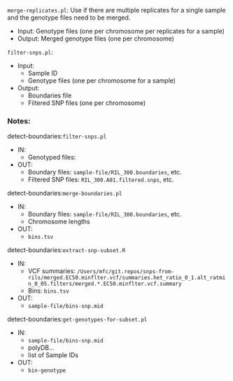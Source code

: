 


`merge-replicates.pl`: Use if there are multiple replicates for a single sample and the genotype files need to be merged.

- Input: Genotype files (one per chromosome per replicates for a sample)
- Output: Merged genotype files (one per chromosome)

`filter-snps.pl`: 

- Input:
    - Sample ID
    - Genotype files (one per chromosome for a sample)
- Output: 
    - Boundaries file
    - Filtered SNP files (one per chromosome)


### Notes:

detect-boundaries:`filter-snps.pl`

- IN:
    - Genotyped files:
- OUT:
    - Boundary files: `sample-file/RIL_300.boundaries`, etc.
    - Filtered SNP files: `RIL_300.A01.filtered.snps`, etc.


detect-boundaries:`merge-boundaries.pl`

- IN:
    - Boundary files: `sample-file/RIL_300.boundaries`, etc.
    - Chromosome lengths
- OUT: 
    - `bins.tsv`


detect-boundaries:`extract-snp-subset.R`

- IN:
    - VCF summaries: `/Users/mfc/git.repos/snps-from-rils/merged.EC50.minflter.vcf/summaries.het_ratio_0_1.alt_ratmin_0_05.filters/merged.*.EC50.minflter.vcf.summary`
    - Bins: `bins.tsv`
- OUT: 
    - `sample-file/bins-snp.mid`


detect-boundaries:`get-genotypes-for-subset.pl`

- IN:
    - `sample-file/bins-snp.mid`
    - polyDB...
    - list of Sample IDs
- OUT:
    - `bin-genotype`


